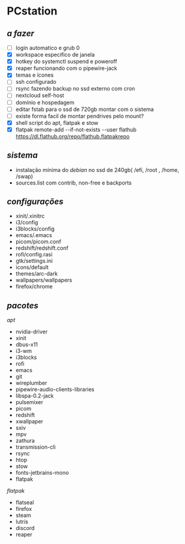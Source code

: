 # PCstation

## *a fazer*
- [ ] login automatico e grub 0
- [x] workspace especifico de janela
- [x] hotkey do systemctl suspend e poweroff
- [x] reaper funcionando com o pipewire-jack
- [x] temas e ícones
- [ ] ssh configurado
- [ ] rsync fazendo backup no ssd externo com cron
- [ ] nextcloud self-host
- [ ] domínio e hospedagem
- [ ] editar fstab para o ssd de 720gb montar com o sistema
- [ ] existe forma facil de montar pendrives pelo mount?
- [x] shell script do apt, flatpak e stow
- [x] flatpak remote-add --if-not-exists --user flathub https://dl.flathub.org/repo/flathub.flatpakrepo

## *sistema*
- instalação mínima do *debian* no ssd de 240gb( /efi, /root , /home, /swap)
- sources.list com contrib, non-free e backports

## *configurações*
- xinit/.xinitrc
- i3/config
- i3blocks/config
- emacs/.emacs
- picom/picom.conf
- redshift/redshift.conf
- rofi/config.rasi
- gtk/settings.ini
- icons/default
- themes/arc-dark
- wallpapers/wallpapers
- firefox/chrome

## *pacotes*

*apt*
  - nvidia-driver
  - xinit
  - dbus-x11
  - i3-wm
  - i3blocks
  - rofi
  - emacs
  - git
  - wireplumber
  - pipewire-audio-clients-libraries
  - libspa-0.2-jack
  - pulsemixer
  - picom
  - redshift
  - xwallpaper
  - sxiv
  - mpv
  - zathura
  - transmission-cli
  - rsync
  - htop
  - stow
  - fonts-jetbrains-mono
  - flatpak
    
*flatpak*
  - flatseal 
  - firefox
  - steam
  - lutris
  - discord 
  - reaper


